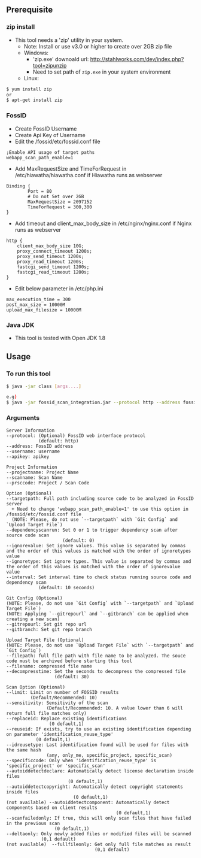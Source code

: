 
Prerequisite
------------------------------------------------
### zip install
- This tool needs a 'zip' utility in your system.
  + Note: Install or use v3.0 or higher to create over 2GB zip file  
  + Windows: 
    - 'zip.exe' downoald url: http://stahlworks.com/dev/index.php?tool=zipunzip
    - Need to set path of `zip.exe` in your system environment    
  + Linux:
 ```bash
 $ yum install zip
 or
 $ apt-get install zip
 ``` 

### FossID
- Create FossID Username
- Create Api Key of Username
- Edit the /fossid/etc/fossid.conf file
```
;Enable API usage of target paths
webapp_scan_path_enable=1
```
- Add MaxRequestSize and TimeForRequest in /etc/hiawatha/hiawatha.conf if Hiawatha runs as webserver
```
Binding {
        Port = 80
        # Do not Set over 2GB
        MaxRequestSize = 2097152
        TimeForRequest = 300,300
}
```  
- Add timeout and client_max_body_size in /etc/nginx/nginx.conf if Nginx runs as webserver

```
http {
    client_max_body_size 10G;
    proxy_connect_timeout 1200s;
    proxy_send_timeout 1200s;
    proxy_read_timeout 1200s;
    fastcgi_send_timeout 1200s;
    fastcgi_read_timeout 1200s;
}
```
- Edit below parameter in /etc/php.ini

```
max_execution_time = 300
post_max_size = 10000M
upload_max_filesize = 10000M
```

### Java JDK
- This tool is tested with Open JDK 1.8


Usage
------------------------------------------------

### To run this tool
```bash
$ java -jar class [args....]

e.g)
$ java -jar fossid_scan_integration.jar --protocol http --address fossid.co.kr/webapp --username unsername --apikey a22d2s2s23 --projectname testProject --scanname testScan --prscid 0000 --targetpath /path/to/scan --dependencyScanRun 0 --gitrepourl https://github.com/twbs/bootstrap.git --gitbranch master --sourcepath /fossid/uploads/files/scans --ignorevalue licenses,lib --ignoretype directory,directory --interval 30 --filepath /path/to/scan --filename filename.zip --decompresstime 30 --excludepath /exclude/path1/*,/exclude/path2/*,*.txt
```

### Arguments
```
Server Information
--protocol: (Optional) FossID web interface protocol  
            (default: http)
--address: FossID address
--username: username
--apikey: apikey

Project Information  
--projectname: Project Name  
--scanname: Scan Name
--prsccode: Project / Scan Code

Option (Optional)  
--targetpath: Full path including source code to be analyzed in FossID server  
  + Need to change 'webapp_scan_path_enable=1' to use this option in /fossid/etc/fossid.conf file  
  (NOTE: Please, do not use `--targetpath` with `Git Config` and `Upload Target File`)
--dependencyscanrun: Set 0 or 1 to trigger dependency scan after source code scan
			         (default: 0)
--ignorevalue: Set ignore values. This value is separated by commas and the order of this values is matched with the order of ignoretypes value  
--ignoretype: Set ignore types. This value is separated by commas and the order of this values is matched with the order of ignorevalue value  
--interval: Set interval time to check status running source code and dependency scan  
			(default: 10 seconds)

Git Config (Optional)
(NOTE: Please, do not use `Git Config` with `--targetpath` and `Upload Target File`)
(NOTE: Applying `--gitrepourl` and `--gitbranch` can be applied when creating a new scan)
--gitrepourl: Set git repo url 
--gitbranch: Set git repo branch

Upload Target File (Optional)
(NOTE: Please, do not use `Upload Target File` with `--targetpath` and `Git Config`)
--filepath: full file path with file name to be analyzed. The souce code must be archived before starting this tool
--filename: compressed file name
--decompresstime: Set the seconds to decompress the compressed file
                  (default: 30)

Scan Option (Optional)
--limit: Limit on number of FOSSID results
         (Default/Recommended: 10)
--sensitivity: Sensitivity of the scan
               (Default/Recommended: 10. A value lower than 6 will return full file matches only)
--replaceid: Replace existing identifications 
				(0 default,1)
--reuseid: If exists, try to use an existing identification depending on parameter 'identification_reuse_type'
           (0 default,1)
--idreusetype: Last identification found will be used for files with the same hash 
               (any, only_me, specific_project, specific_scan)
--specificcode: Only when 'identification_reuse_type' is 'specific_project' or 'specific_scan'
--autoiddetectdeclare: Automatically detect license declaration inside files
                       (0 default,1)
--autoiddetectcopyright: Automatically detect copyright statements inside files  
                         (0 default,1)
(not available) --autoiddetectcomponent: Automatically detect components based on client results
                                         (0 default,1)
--scanfailedonly: If true, this will only scan files that have failed in the previous scan
                  (0 default,1)	
--deltaonly: Only newly added files or modified files will be scanned
             (0,1 default)	
(not available)  --fullfileonly: Get only full file matches as result
                                 (0,1 default)
```